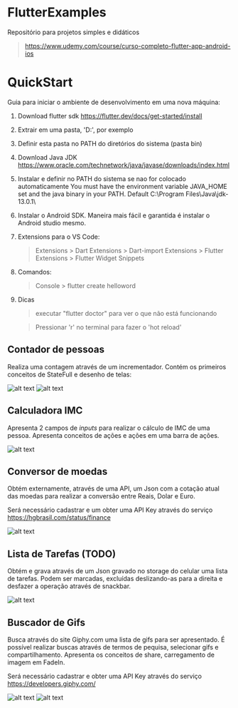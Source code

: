 # FlutterExamples
Repositório para projetos simples e didáticos
> https://www.udemy.com/course/curso-completo-flutter-app-android-ios

# QuickStart
Guia para iniciar o ambiente de desenvolvimento em uma nova máquina:

1. Download flutter sdk https://flutter.dev/docs/get-started/install
2. Extrair em uma pasta, 'D:', por exemplo
3. Definir esta pasta no PATH do diretórios do sistema (pasta bin)

4. Download Java JDK https://www.oracle.com/technetwork/java/javase/downloads/index.html
5. Instalar e definir no PATH do sistema se nao for colocado automaticamente
	You must have the environment variable JAVA_HOME set and the java binary in your PATH.
	Default C:\Program Files\Java\jdk-13.0.1\

6. Instalar o Android SDK. Maneira mais fácil e garantida é instalar o Android studio mesmo.

7. Extensions para o VS Code:
    > Extensions > Dart
    > Extensions > Dart-import
    > Extensions > Flutter
    > Extensions > Flutter Widget Snippets

8. Comandos:
    > Console > flutter create helloword

9. Dicas
    > executar "flutter doctor" para ver o que não está funcionando

    > Pressionar 'r' no terminal para fazer o 'hot reload'

## Contador de pessoas
Realiza uma contagem através de um incrementador. Contém os primeiros conceitos de StateFull e desenho de telas:

![alt text](https://github.com/Gadotti/FlutterExamples/blob/master/contadorpessoas/Print1.png "Contador de Pessoas")
![alt text](https://github.com/Gadotti/FlutterExamples/blob/master/contadorpessoas/Print2.png "Contador de Pessoas")

## Calculadora IMC
Apresenta 2 campos de *inputs* para realizar o cálculo de IMC de uma pessoa. Apresenta conceitos de ações e ações em uma barra de ações.

![alt text](https://github.com/Gadotti/FlutterExamples/blob/master/calculadoraimc/Print1.png "Calculadora IMC")

## Conversor de moedas
Obtém externamente, através de uma API, um Json com a cotação atual das moedas para realizar a conversão entre Reais, Dolar e Euro.

Será necessário cadastrar e um obter uma API Key através do serviço https://hgbrasil.com/status/finance

![alt text](https://github.com/Gadotti/FlutterExamples/blob/master/conversormoedas/Print1.png "Conversos de moedas")

## Lista de Tarefas (TODO)
Obtém e grava através de um Json gravado no storage do celular uma lista de tarefas. Podem ser marcadas, excluídas deslizando-as para a direita e desfazer a operação através de snackbar.

![alt text](https://github.com/Gadotti/FlutterExamples/blob/master/listatarefas/Print1.png "Conversos de moedas")

## Buscador de Gifs
Busca através do site Giphy.com uma lista de gifs para ser apresentado. É possível realizar buscas através de termos de pequisa, selecionar gifs e compartilhamento. Apresenta os conceitos de share, carregamento de imagem em FadeIn.

Será necessário cadastrar e obter uma API Key através do serviço https://developers.giphy.com/

![alt text](https://github.com/Gadotti/FlutterExamples/blob/master/buscadorgifs/Print1.png "Buscador de Gifs")
![alt text](https://github.com/Gadotti/FlutterExamples/blob/master/buscadorgifs/Print2.png "Buscador de Gifs")
